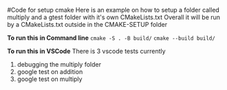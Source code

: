 #Code for setup cmake
Here is an example on how to setup a folder called multiply and a gtest folder with it's own CMakeLists.txt
Overall it will be run by a CMakeLists.txt outside in the CMAKE-SETUP folder

**To run this in Command line**
`cmake -S . -B build/`
`cmake --build build/`

**To run this in VSCode**
There is 3 vscode tests currently
1. debugging the multiply folder
2. google test on addition
3. google test on multiply